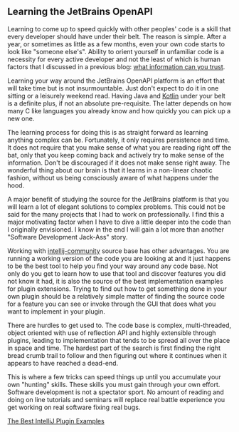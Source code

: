 ## Learning the JetBrains OpenAPI

Learning to come up to speed quickly with other peoples' code is a skill that every developer should have under their belt. The reason is simple. After a year, or sometimes as little as a few months, even your own code starts to look like "someone else's". Ability to orient yourself in unfamiliar code is a necessity for every active developer and not the least of which is human factors that I discussed in a previous blog: [what information can you trust](What-Information-Can-You-Trust.md).

Learning your way around the JetBrains OpenAPI platform is an effort that will take time but is not insurmountable. Just don't expect to do it in one sitting or a leisurely weekend read. Having Java and [Kotlin] under your belt is a definite plus, if not an absolute pre-requisite. The latter depends on how many C like languages you already know and how quickly you can pick up a new one.     

The learning process for doing this is as straight forward as learning anything complex can be. Fortunately, it only requires persistence and time. It does not require that you make sense of what you are reading right off the bat, only that you keep coming back and actively try to make sense of the information. Don't be discouraged if it does not make sense right away. The wonderful thing about our brain is that it learns in a non-linear chaotic fashion, without us being consciously aware of what happens under the hood.

A major benefit of studying the source for the JetBrains platform is that you will learn a lot of elegant solutions to complex problems. This could not be said for the many projects that I had to work on professionally. I find this a major motivating factor when I have to dive a little deeper into the code than I originally envisioned. I know in the end I will gain a lot more than another "Software Development Jack-Ass" story.

Working with [intellij-community] source base has other advantages. You are running a working version of the code you are looking at and it just happens to be the best tool to help you find your way around any code base. Not only do you get to learn how to use that tool and discover features you did not know it had, it is also the source of the best implementation examples for plugin extensions. Trying to find out how to get something done in your own plugin should be a relatively simple matter of finding the source code for a feature you can see or invoke through the GUI that does what you want to implement in your plugin.

There are hurdles to get used to. The code base is complex, multi-threaded, object oriented with use of reflection API and highly extensible through plugins, leading to implementation that tends to be spread all over the place in space and time. The hardest part of the search is first finding the right bread crumb trail to follow and then figuring out where it continues when it appears to have reached a dead-end.
 
 This is where a few tricks can speed things up until you accumulate your own "hunting" skills. These skills you must gain through your own effort. Software development is not a spectator sport. No amount of reading and doing on line tutorials and seminars will replace real battle experience you get working on real software fixing real bugs.
 
[The Best IntelliJ Plugin Examples](The-Best-IntelliJ-Plugin-Examples.md)
 
[IntelliJ IDEA]: https://www.jetbrains.com/idea/#chooseYourEdition
[intellij-community]: https://github.com/JetBrains/intellij-community
[Kotlin]: https://kotlinlang.org/
                 
